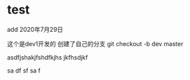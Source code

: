 # test
add 2020年7月29日


这个是dev1开发的
创建了自己的分支
 git checkout -b dev master  


asdfjshakjfshdfkjhs jkfhsdjkf 






sa
df
sf
sa
f
 
